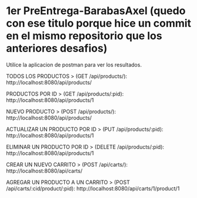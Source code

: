 # 1er PreEntrega-BarabasAxel (quedo con ese titulo porque hice un commit en el mismo repositorio que los anteriores desafios)

Utilice la aplicacion de postman para ver los resultados.

TODOS LOS PRODUCTOS > (GET /api/products/): http://localhost:8080/api/products/

PRODUCTOS POR ID > (GET /api/products/:pid): http://localhost:8080/api/products/1

NUEVO PRODUCTO > (POST /api/products/): http://localhost:8080/api/products/

ACTUALIZAR UN PRODUCTO POR ID > (PUT /api/products/:pid): http://localhost:8080/api/products/1

ELIMINAR UN PRODUCTO POR ID > (DELETE /api/products/:pid): http://localhost:8080/api/products/1

CREAR UN NUEVO CARRITO > (POST /api/carts/): http://localhost:8080/api/carts/

AGREGAR UN PRODUCTO A UN CARRITO > (POST /api/carts/:cid/product/:pid): http://localhost:8080/api/carts/1/product/1
